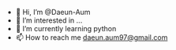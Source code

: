 - 👋 Hi, I’m @Daeun-Aum
- 👀 I’m interested in ...
- 🌱 I’m currently learning python
- 📫 How to reach me daeun.aum97@gmail.com

<!---
Daeun-Aum/Daeun-Aum is a ✨ special ✨ repository because its `README.md` (this file) appears on your GitHub profile.
You can click the Preview link to take a look at your changes.
--->
